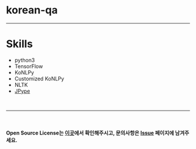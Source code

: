 # korean-qa

---

# Skills
- python3
- TensorFlow
- KoNLPy
- Customized KoNLPy
- NLTK
- [JPype](https://www.lfd.uci.edu/~gohlke/pythonlibs/#jpype)

<br>

---
  
<br>

#### Open Source License는 [이곳](NOTICE.md)에서 확인해주시고, 문의사항은 [Issue](https://github.com/vivaan-park/korean-qa/issues) 페이지에 남겨주세요.
